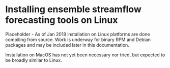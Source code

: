 Installing ensemble streamflow forecasting tools on Linux
===========================================================

Placeholder - As of Jan 2018 installation on Linux platforms are done compiling from source. Work is underway for binary RPM and Debian packages and may be included later in this documentation.

Installation on MacOS has not yet been necessary nor tried, but expected to be broadly similar to Linux. 

